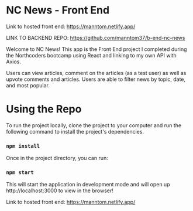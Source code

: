 # NC News - Front End

Link to hosted front end: https://manntom.netlify.app/

LINK TO BACKEND REPO: https://github.com/manntom37/b-end-nc-news

Welcome to NC News! This app is the Front End project I completed during the Northcoders bootcamp using React and linking to my own API with Axios.

Users can view articles, comment on the articles (as a test user) as well as upvote comments and articles. Users are able to filter news by topic, date, and most popular.

# Using the Repo

To run the project locally, clone the project to your computer and run the following command to install the project's dependencies.

### `npm install`

Once in the project directory, you can run:

### `npm start`

This will start the application in development mode and will open up http://localhost:3000 to view in the browser!

Link to hosted front end: https://manntom.netlify.app/
